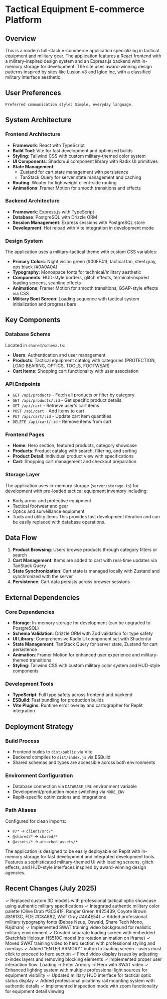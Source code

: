 # Tactical Equipment E-commerce Platform

## Overview

This is a modern full-stack e-commerce application specializing in tactical equipment and military gear. The application features a React frontend with a military-inspired design system and an Express.js backend with in-memory storage for development. The site uses award-winning design patterns inspired by sites like Lusion v3 and Igloo Inc, with a classified military interface aesthetic.

## User Preferences

```
Preferred communication style: Simple, everyday language.
```

## System Architecture

### Frontend Architecture
- **Framework**: React with TypeScript
- **Build Tool**: Vite for fast development and optimized builds
- **Styling**: Tailwind CSS with custom military-themed color system
- **UI Components**: Shadcn/ui component library with Radix UI primitives
- **State Management**: 
  - Zustand for cart state management with persistence
  - TanStack Query for server state management and caching
- **Routing**: Wouter for lightweight client-side routing
- **Animations**: Framer Motion for smooth transitions and effects

### Backend Architecture
- **Framework**: Express.js with TypeScript
- **Database**: PostgreSQL with Drizzle ORM
- **Session Management**: Express sessions with PostgreSQL store
- **Development**: Hot reload with Vite integration in development mode

### Design System
The application uses a military-tactical theme with custom CSS variables:
- **Primary Colors**: Night vision green (#00FF41), tactical tan, steel gray, ops black (#0A0A0A)
- **Typography**: Monospace fonts for technical/military aesthetic
- **Components**: HUD-style borders, glitch effects, terminal-inspired loading screens, scanline effects
- **Animations**: Framer Motion for smooth transitions, GSAP-style effects via CSS
- **Military Boot Screen**: Loading sequence with tactical system initialization and progress bars

## Key Components

### Database Schema
Located in `shared/schema.ts`:
- **Users**: Authentication and user management
- **Products**: Tactical equipment catalog with categories (PROTECTION, LOAD BEARING, OPTICS, TOOLS, FOOTWEAR)
- **Cart Items**: Shopping cart functionality with user association

### API Endpoints
- `GET /api/products` - Fetch all products or filter by category
- `GET /api/products/:id` - Get specific product details
- `GET /api/cart` - Retrieve user's cart items
- `POST /api/cart` - Add items to cart
- `PUT /api/cart/:id` - Update cart item quantities
- `DELETE /api/cart/:id` - Remove items from cart

### Frontend Pages
- **Home**: Hero section, featured products, category showcase
- **Products**: Product catalog with search, filtering, and sorting
- **Product Detail**: Individual product view with specifications
- **Cart**: Shopping cart management and checkout preparation

### Storage Layer
The application uses in-memory storage (`server/storage.ts`) for development with pre-loaded tactical equipment inventory including:
- Body armor and protective equipment
- Tactical footwear and gear
- Optics and surveillance equipment
- Tools and utility items
This provides fast development iteration and can be easily replaced with database operations.

## Data Flow

1. **Product Browsing**: Users browse products through category filters or search
2. **Cart Management**: Items are added to cart with real-time updates via TanStack Query
3. **State Synchronization**: Cart state is managed locally with Zustand and synchronized with the server
4. **Persistence**: Cart data persists across browser sessions

## External Dependencies

### Core Dependencies
- **Storage**: In-memory storage for development (can be upgraded to PostgreSQL)
- **Schema Validation**: Drizzle ORM with Zod validation for type safety
- **UI Library**: Comprehensive Radix UI component set with Shadcn/ui
- **State Management**: TanStack Query for server state, Zustand for cart persistence
- **Animation**: Framer Motion for enhanced user experience and military-themed transitions
- **Styling**: Tailwind CSS with custom military color system and HUD-style components

### Development Tools
- **TypeScript**: Full type safety across frontend and backend
- **ESBuild**: Fast bundling for production builds
- **Vite Plugins**: Runtime error overlay and cartographer for Replit integration

## Deployment Strategy

### Build Process
- Frontend builds to `dist/public` via Vite
- Backend compiles to `dist/index.js` via ESBuild
- Shared schemas and types are accessible across both environments

### Environment Configuration
- Database connection via `DATABASE_URL` environment variable
- Development/production mode switching via `NODE_ENV`
- Replit-specific optimizations and integrations

### Path Aliases
Configured for clean imports:
- `@/*` → `client/src/*`
- `@shared/*` → `shared/*`
- `@assets/*` → `attached_assets/*`

The application is designed to be easily deployable on Replit with in-memory storage for fast development and integrated development tools. Features a sophisticated military-themed UI with loading screens, glitch effects, and HUD-style interfaces inspired by award-winning design agencies.

## Recent Changes (July 2025)

✓ Replaced custom 3D models with professional tactical optic showcase using authentic military specifications
✓ Integrated authentic military color palette (Olive Drab #3C341F, Ranger Green #425439, Coyote Brown #81613C, FDE #C8A882, Wolf Gray #4A4E54)
✓ Added professional military typography fonts (Bebas Neue, Oswald, Share Tech Mono, Rajdhani)
✓ Implemented SWAT training video background for realistic military environment
✓ Created separate loading screen with embedded Sketchfab Holosun HS510C model (no rotation animation on iframe)
✓ Moved SWAT training video to hero section with professional styling and overlays
✓ Added "ENTER ARMORY" button to loading screen - users must click to proceed to hero section
✓ Fixed video display issues by adjusting z-index layers and removing blocking elements
✓ Implemented proper user interaction flow: Loading → Enter Armory → Hero with SWAT video
✓ Enhanced lighting system with multiple professional light sources for equipment visibility
✓ Updated military HUD interface for tactical optic status display
✓ Added professional picatinny rail mounting system with authentic details
✓ Implemented inspection mode with zoom functionality for equipment detail viewing
